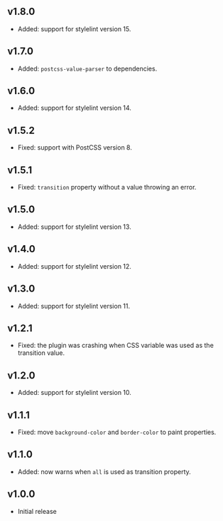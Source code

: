## v1.8.0

- Added: support for stylelint version 15.

## v1.7.0

- Added: `postcss-value-parser` to dependencies.

## v1.6.0

- Added: support for stylelint version 14.

## v1.5.2

- Fixed: support with PostCSS version 8.

## v1.5.1

- Fixed: `transition` property without a value throwing an error.

## v1.5.0

- Added: support for stylelint version 13.

## v1.4.0

- Added: support for stylelint version 12.

## v1.3.0

- Added: support for stylelint version 11.

## v1.2.1

- Fixed: the plugin was crashing when CSS variable was used as the transition value.

## v1.2.0

- Added: support for stylelint version 10.

## v1.1.1

- Fixed: move `background-color` and `border-color` to paint properties.

## v1.1.0

- Added: now warns when `all` is used as transition property.

## v1.0.0

- Initial release

